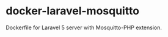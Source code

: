 docker-laravel-mosquitto
========================

Dockerfile for Laravel 5 server with Mosquitto-PHP extension.
